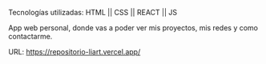 Tecnologías utilizadas: HTML || CSS || REACT || JS 

App web personal, donde vas a poder ver mis proyectos, mis redes y como contactarme.

URL: https://repositorio-liart.vercel.app/
